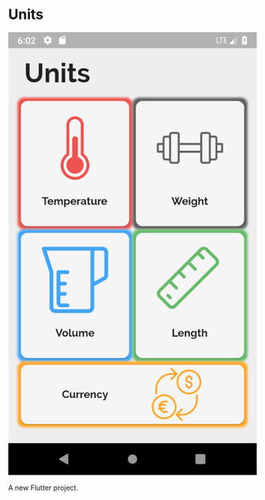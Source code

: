 # Units

![Home screen](https://github.com/Elias-Gu/Units/blob/master/presentation/Home%20screen.png)


A new Flutter project.

